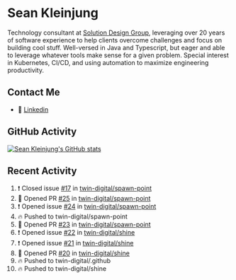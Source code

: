 # Sean Kleinjung

Technology consultant at [Solution Design Group](https://solutiondesign.com/), leveraging over 20 years of software experience to help clients overcome challenges and focus on building cool stuff. Well-versed in Java and Typescript, but eager and able to leverage whatever tools make sense for a given problem. Special interest in Kubernetes, CI/CD, and using automation to maximize engineering productivity.

<!--
**skleinjung/skleinjung** is a ✨ _special_ ✨ repository because its `README.md` (this file) appears on your GitHub profile.

Here are some ideas to get you started:

- 🔭 I’m currently working on ...
- 🌱 I’m currently learning ...
- 👯 I’m looking to collaborate on ...
- 🤔 I’m looking for help with ...
- 💬 Ask me about ...
- 📫 How to reach me: ...
- 😄 Pronouns: ...
- ⚡ Fun fact: ...
-->

## Contact Me

<!-- - 💬 [Personal site](https://phatho-folio.now.sh/) -->
- 🔗 [Linkedin](https://www.linkedin.com/in/sean-kleinjung/)
<!-- - 📧 <a href="mailto:hohuuphat22@gmail.com">Email</a> -->

<!-- - 🤐 <a id="raw-url" href="https://nightly.link/DeKal/dekal-cv-v2/workflows/build/main/huuphatho_cv.zip">Latest Resume (.zip)</a>
- 📄 <a id="raw-url" href="https://raw.githubusercontent.com/DeKal/DeKal/master/cv/phathuuho_cv.pdf">Resume (Manually uploaded)</a> -->

## GitHub Activity

[![Sean Kleinjung's GitHub stats](https://github-readme-stats.vercel.app/api?username=skleinjung&show_icons=true&theme=dark&count_private=true)](https://github.com/skleinjung)

## Recent Activity
<!--START_SECTION:activity-->
1. ❗️ Closed issue [#17](https://github.com/twin-digital/spawn-point/issues/17) in [twin-digital/spawn-point](https://github.com/twin-digital/spawn-point)
2. 💪 Opened PR [#25](https://github.com/twin-digital/spawn-point/pull/25) in [twin-digital/spawn-point](https://github.com/twin-digital/spawn-point)
3. ❗️ Opened issue [#24](https://github.com/twin-digital/spawn-point/issues/24) in [twin-digital/spawn-point](https://github.com/twin-digital/spawn-point)
4. 🔥 Pushed to twin-digital/spawn-point
5. 💪 Opened PR [#23](https://github.com/twin-digital/spawn-point/pull/23) in [twin-digital/spawn-point](https://github.com/twin-digital/spawn-point)
6. ❗️ Opened issue [#22](https://github.com/twin-digital/shine/issues/22) in [twin-digital/shine](https://github.com/twin-digital/shine)
7. ❗️ Opened issue [#21](https://github.com/twin-digital/shine/issues/21) in [twin-digital/shine](https://github.com/twin-digital/shine)
8. 💪 Opened PR [#20](https://github.com/twin-digital/shine/pull/20) in [twin-digital/shine](https://github.com/twin-digital/shine)
9. 🔥 Pushed to twin-digital/.github
10. 🔥 Pushed to twin-digital/shine
<!--END_SECTION:activity-->